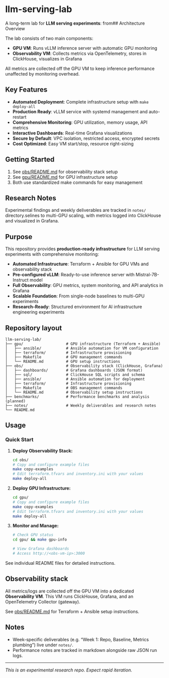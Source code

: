 # llm-serving-lab

A long-term lab for **LLM serving experiments**: from## Architecture Overview

The lab consists of two main components:

- **GPU VM**: Runs vLLM inference server with automatic GPU monitoring
- **Observability VM**: Collects metrics via OpenTelemetry, stores in ClickHouse, visualizes in Grafana

All metrics are collected off the GPU VM to keep inference performance unaffected by monitoring overhead.

## Key Features

- **Automated Deployment**: Complete infrastructure setup with `make deploy-all`
- **Production Ready**: vLLM service with systemd management and auto-restart
- **Comprehensive Monitoring**: GPU utilization, memory usage, API metrics
- **Interactive Dashboards**: Real-time Grafana visualizations
- **Secure by Default**: VPC isolation, restricted access, encrypted secrets
- **Cost Optimized**: Easy VM start/stop, resource right-sizing

## Getting Started

1. See [obs/README.md](obs/README.md) for observability stack setup
2. See [gpu/README.md](gpu/README.md) for GPU infrastructure setup
3. Both use standardized make commands for easy management

## Research Notes

Experimental findings and weekly deliverables are tracked in `notes/` directory.selines to multi-GPU scaling,
with metrics logged into ClickHouse and visualized in Grafana.

## Purpose

This repository provides **production-ready infrastructure** for LLM serving experiments with comprehensive monitoring:

- **Automated Infrastructure**: Terraform + Ansible for GPU VMs and observability stack
- **Pre-configured vLLM**: Ready-to-use inference server with Mistral-7B-Instruct model
- **Full Observability**: GPU metrics, system monitoring, and API analytics in Grafana
- **Scalable Foundation**: From single-node baselines to multi-GPU experiments
- **Research-Ready**: Structured environment for AI infrastructure engineering experiments

## Repository layout

```text
llm-serving-lab/
├── gpu/                   # GPU infrastructure (Terraform + Ansible)
│   ├── ansible/           # Ansible automation for VM configuration
│   ├── terraform/         # Infrastructure provisioning
│   ├── Makefile           # GPU management commands
│   └── README.md          # GPU setup instructions
├── obs/                   # Observability stack (ClickHouse, Grafana)
│   ├── dashboards/        # Grafana dashboards (JSON format)
│   ├── sql/               # ClickHouse SQL scripts and schema
│   ├── ansible/           # Ansible automation for deployment
│   ├── terraform/         # Infrastructure provisioning
│   ├── Makefile           # OBS management commands
│   └── README.md          # Observability setup instructions
├── benchmarks/            # Performance benchmarks and analysis (planned)
├── notes/                 # Weekly deliverables and research notes
└── README.md
```

## Usage

### Quick Start

1. **Deploy Observability Stack:**

   ```bash
   cd obs/
   # Copy and configure example files
   make copy-examples
   # Edit terraform.tfvars and inventory.ini with your values
   make deploy-all
   ```

2. **Deploy GPU Infrastructure:**

   ```bash
   cd gpu/
   # Copy and configure example files
   make copy-examples
   # Edit terraform.tfvars and inventory.ini with your values
   make deploy-all
   ```

3. **Monitor and Manage:**

   ```bash
   # Check GPU status
   cd gpu/ && make gpu-info

   # View Grafana dashboards
   # Access http://<obs-vm-ip>:3000
   ```

See individual README files for detailed instructions.

## Observability stack

All metrics/logs are collected off the GPU VM into a dedicated **Observability VM**.
This VM runs ClickHouse, Grafana, and an OpenTelemetry Collector (gateway).

See [obs/README.md](obs/README.md) for Terraform + Ansible setup instructions.

## Notes

- Week-specific deliverables (e.g. “Week 1: Repo, Baseline, Metrics plumbing”) live under `notes/`.
- Performance notes are tracked in markdown alongside raw JSON run logs.

---

*This is an experimental research repo. Expect rapid iteration.*
